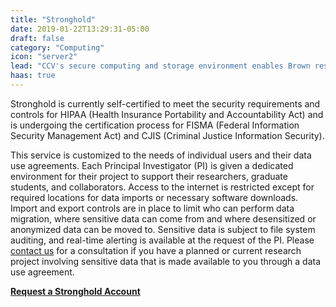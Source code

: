 ```yaml
---
title: "Stronghold"
date: 2019-01-22T13:29:31-05:00
draft: false
category: "Computing"
icon: "server2"
lead: "CCV's secure computing and storage environment enables Brown researchers to analyze sensitive data, while complying with regulatory or contractual requirements."
haas: true
---
```

Stronghold is currently self-certified to meet the security requirements and controls for HIPAA (Health Insurance Portability and Accountability Act) and is undergoing the certification process for FISMA (Federal Information Security Management Act) and CJIS (Criminal Justice Information Security).

This service is customized to the needs of individual users and their data use agreements. Each Principal Investigator (PI) is given a dedicated environment for their project to support their researchers, graduate students, and collaborators. Access to the internet is restricted except for required locations for data imports or necessary software downloads. Import and export controls are in place to limit who can perform data migration, where sensitive data can come from and where desensitized or anonymized data can be moved to. Sensitive data is subject to file system auditing, and real-time alerting is available at the request of the PI. Please [contact us](mailto:CIS-Stronghold@brown.edu) for a consultation if you have a planned or current research project involving sensitive data that is made available to you through a data use agreement.

<b>[Request a Stronghold Account](https://brown.edu/go/stronghold)</b>
